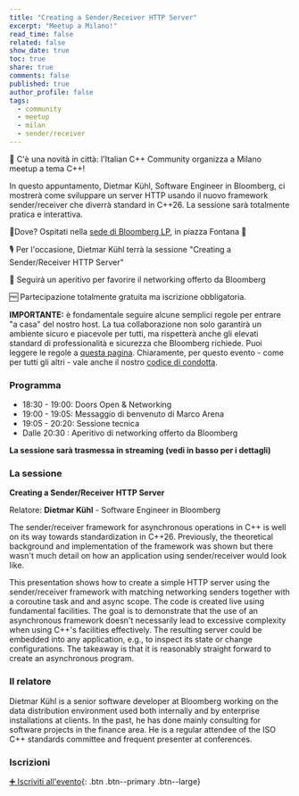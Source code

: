 ```yaml
---
title: "Creating a Sender/Receiver HTTP Server"
excerpt: "Meetup a Milano!"
read_time: false
related: false
show_date: true
toc: true
share: true
comments: false
published: true
author_profile: false
tags:
  - community
  - meetup
  - milan
  - sender/receiver
---
```


🥳 C'è una novità in città: l'Italian C++ Community organizza a Milano meetup a tema C++!

In questo appuntamento, Dietmar Kühl, Software Engineer in Bloomberg, ci mostrerà come sviluppare un server HTTP usando il nuovo framework sender/receiver che diverrà standard in C++26. La sessione sarà totalmente pratica e interattiva.

📌Dove? Ospitati nella [sede di Bloomberg LP](https://maps.app.goo.gl/BVSVhfDPANnLBwsE6), in piazza Fontana 🤩

🎙️ Per l'occasione, Dietmar Kühl terrà la sessione "Creating a Sender/Receiver HTTP Server"

🍕 Seguirà un aperitivo per favorire il networking offerto da Bloomberg

🆓 Partecipazione totalmente gratuita ma iscrizione obbligatoria.

**IMPORTANTE:** è fondamentale seguire alcune semplici regole per entrare "a casa" del nostro host. La tua collaborazione non solo garantirà un ambiente sicuro e piacevole per tutti, ma rispetterà anche gli elevati standard di professionalità e sicurezza che Bloomberg richiede. Puoi leggere le regole a [questa pagina](/rules1124). Chiaramente, per questo evento - come per tutti gli altri - vale anche il nostro [codice di condotta](/coc).

### Programma

- 18:30 - 19:00: Doors Open & Networking
- 19:00 - 19:05: Messaggio di benvenuto di Marco Arena
- 19:05 - 20:20: Sessione tecnica
- Dalle 20:30  : Aperitivo di networking offerto da Bloomberg

**La sessione sarà trasmessa in streaming (vedi in basso per i dettagli)**

### La sessione

**Creating a Sender/Receiver HTTP Server**

Relatore: **Dietmar Kühl** - Software Engineer in Bloomberg

The sender/receiver framework for asynchronous operations in C++ is well on its way towards standardization in C++26. Previously, the theoretical background and implementation of the framework was shown but there wasn't much detail on how an application using sender/receiver would look like.

This presentation shows how to create a simple HTTP server using the sender/receiver framework with matching networking senders together with a coroutine task and and async scope. The code is created live using fundamental facilities. The goal is to demonstrate that the use of an asynchronous framework doesn't necessarily lead to excessive complexity when using C++'s facilities effectively. The resulting server could be embedded into any application, e.g., to inspect its state or change configurations. The takeaway is that it is reasonably straight forward to create an asynchronous program.

### Il relatore

Dietmar Kühl is a senior software developer at Bloomberg working on the data distribution environment used both internally and by enterprise installations at clients. In the past, he has done mainly consulting for software projects in the finance area. He is a regular attendee of the ISO C++ standards committee and frequent presenter at conferences.

### Iscrizioni

[➕ Iscriviti all'evento](https://forms.gle/95aAhcvbER2NxaWU7){: .btn .btn--primary .btn--large}

